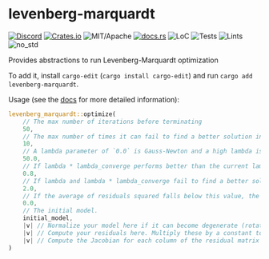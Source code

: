 # levenberg-marquardt

[![Discord][dci]][dcl] [![Crates.io][ci]][cl] ![MIT/Apache][li] [![docs.rs][di]][dl] ![LoC][lo] ![Tests][btl] ![Lints][bll] ![no_std][bnl]

[ci]: https://img.shields.io/crates/v/levenberg-marquardt.svg
[cl]: https://crates.io/crates/levenberg-marquardt/

[li]: https://img.shields.io/crates/l/specs.svg?maxAge=2592000

[di]: https://docs.rs/levenberg-marquardt/badge.svg
[dl]: https://docs.rs/levenberg-marquardt/

[lo]: https://tokei.rs/b1/github/rust-cv/levenberg-marquardt?category=code

[dci]: https://img.shields.io/discord/550706294311485440.svg?logo=discord&colorB=7289DA
[dcl]: https://discord.gg/d32jaam

[btl]: https://github.com/rust-cv/levenberg-marquardt/workflows/unit%20tests/badge.svg
[bll]: https://github.com/rust-cv/levenberg-marquardt/workflows/lints/badge.svg
[bnl]: https://github.com/rust-cv/levenberg-marquardt/workflows/no-std/badge.svg

Provides abstractions to run Levenberg-Marquardt optimization

To add it, install `cargo-edit` (`cargo install cargo-edit`) and run `cargo add levenberg-marquardt`.

Usage (see the [docs](https://docs.rs/levenberg-marquardt/) for more detailed information):

```rust
levenberg_marquardt::optimize(
    // The max number of iterations before terminating
    50,
    // The max number of times it can fail to find a better solution in a row before terminating.
    10,
    // A lambda parameter of `0.0` is Gauss-Newton and a high lambda is gradient descent.
    50.0,
    // If lambda * lambda_converge performs better than the current lambda, that solution is used.
    0.8,
    // If lambda and lambda * lambda_converge fail to find a better solution, lambda is multiplied by this.
    2.0,
    // If the average of residuals squared falls below this value, the algorithm terminates.
    0.0,
    // The initial model.
    initial_model,
    |v| // Normalize your model here if it can become degenerate (rotations, normal vectors).,
    |v| // Compute your residuals here. Multiply these by a constant to scale the speed of convergence.,
    |v| // Compute the Jacobian for each column of the residual matrix here.,
)
```
